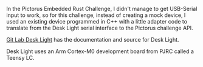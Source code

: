 In the Pictorus Embedded Rust Challenge, I didn't manage to get
USB-Serial input to work, so for this challenge, instead of creating a
mock device, I used an existing device programmed in C++ with a little
adapter code to translate from the Desk Light serial interface to the
Pictorus challenge API.

[Git Lab Desk Light](https://gitlab.com/pictographer/desklight)
has the documentation and source for Desk Light.

Desk Light uses an Arm Cortex-M0 development board from PJRC called a
Teensy LC.